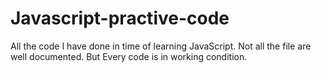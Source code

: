 # Javascript-practive-code
All the code I have done in time of learning JavaScript. Not all the file are well documented. But Every code is in working condition.
